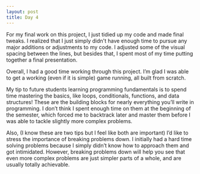 ```yaml
---
layout: post
title: Day 4
---
```


For my final work on this project, I just tidied up my code and made final tweaks. I realized that I just simply didn't have enough time to pursue any major additions or adjustments to my code. I adjusted some of the visual spacing between the lines, but besides that, I spent most of my time putting together a final presentation.

Overall, I had a good time working through this project. I’m glad I was able to get a working (even if it is simple) game running, all built from scratch. 

My tip to future students learning programming fundamentals is to spend time mastering the basics, like loops, conditionals, functions, and data structures! These are the building blocks for nearly everything you’ll write in programming. I don’t think I spent enough time on them at the beginning of the semester, which forced me to backtrack later and master them before I was able to tackle slightly more complex problems.

Also, (I know these are two tips but I feel like both are important) I’d like to stress the importance of breaking problems down. I initially had a hard time solving problems because I simply didn’t know how to approach them and got intimidated. However, breaking problems down will help you see that even more complex problems are just simpler parts of a whole, and are usually totally achievable. 
